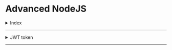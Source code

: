 # Advanced NodeJS

<details>
<summary>Index</summary>

## Index
* JWT token
* Cryptography

</details>

---

<details>
<summary>JWT token</summary>

## JWT token
__JWT__ stands for __JSON Web Token__
* It is a way to securely transmit information between parties as a JSON object.

### JWT structure
1. Header
2. Payload
3. Signature

* jwtToken : `xxxxx.yyyyy.zzzzz`

* Example : `eyJhbGciOiJIUzI1NiIsInR5cCI6IkpXVCJ9.eyJ1c2VybmFtZSI6ImV4YW1wbGVVc2VyIiwiaWQiOjF9.SflKxwRJSMeKKF2QT4fwpMeJf36POk6yJV_adQssw5c` 


#### Header
```js
{
  "alg": "HS256",  // algorithm
  "typ": "JWT" // type of token
}
```

#### Payload
Users additional data
```js 
{
  "sub": "my-tutorial",
  "name": "Ande Praveen",
  "age": 27
}

```

### How JWT Works

#### Authentication
* The client sends credentials (e.g., username and password) to the server.
* The server verifies the credentials and generates a JWT.
* The JWT is sent back to the client.

#### Subsequent Requests
* The client sends the JWT in the Authorization header (usually with the Bearer scheme) on subsequent requests.
* The server verifies the JWT. If valid, the server processes the request; if not, the server rejects the request.


### Example Workflow
1. Client Login:
   * POST /login with username and password.
   * Server generates a JWT if the credentials are correct.
   * Response: JWT.
2. Client Request with JWT
   * GET /protected-resource with Authorization: Bearer <JWT>.
   * Server verifies JWT and responds with the protected resource if valid.


### JWT playground
Link : https://jwt.io/#debugger

### jwtwebtoken
* Sign the Token: Creates a JWT with a payload containing username and password, signs it with a secret key, and sets expiration, audience, and issuer claims.
* Decode the Token: Decodes the token without verifying it, simply extracting the payload.
* Verify the Token: Verifies the token's signature, ensuring it's valid and meets the specified criteria.


</details>

---
